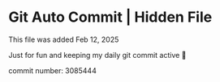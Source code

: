 # Git Auto Commit | Hidden File

This file was added Feb 12, 2025

Just for fun and keeping my daily git commit active 🤪

commit number: 3085444
